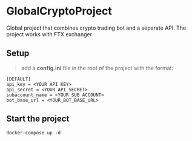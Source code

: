 # GlobalCryptoProject

Global project that combines crypto trading bot and a separate API.
The project works with FTX exchanger

## Setup

> add a **config.ini** file in the root of the project with the format:
```
[DEFAULT]
api_key = <YOUR API KEY>
api_secret = <YOUR API SECRET>
subaccount_name = <YOUR SUB ACCOUNT>
bot_base_url = <YOUR_BOT_BASE_URL>
```

## Start the project

```docker-compose up -d```
